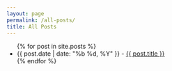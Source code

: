 ```yaml
---
layout: page
permalink: /all-posts/
title: All Posts
---
```


<ul class="archive-list">
  {% for post in site.posts %}
    <li>
      <span>{{ post.date | date: "%b %d, %Y" }} - </span>
      <a href="{{ post.url }}">{{ post.title }}</a>
    </li>
  {% endfor %}
</ul>
